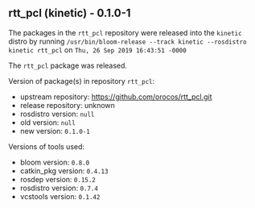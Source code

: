 ## rtt_pcl (kinetic) - 0.1.0-1

The packages in the `rtt_pcl` repository were released into the `kinetic` distro by running `/usr/bin/bloom-release --track kinetic --rosdistro kinetic rtt_pcl` on `Thu, 26 Sep 2019 16:43:51 -0000`

The `rtt_pcl` package was released.

Version of package(s) in repository `rtt_pcl`:

- upstream repository: https://github.com/orocos/rtt_pcl.git
- release repository: unknown
- rosdistro version: `null`
- old version: `null`
- new version: `0.1.0-1`

Versions of tools used:

- bloom version: `0.8.0`
- catkin_pkg version: `0.4.13`
- rosdep version: `0.15.2`
- rosdistro version: `0.7.4`
- vcstools version: `0.1.42`



